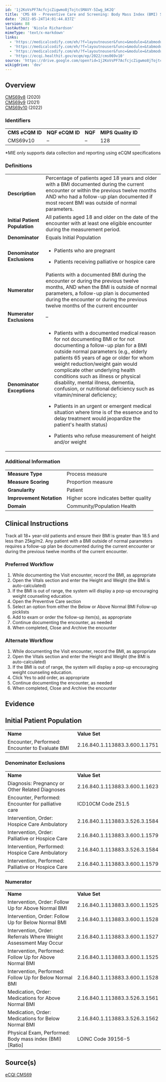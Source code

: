 ```yaml
---
id: '1j2KoVsPF7AcfcjcZigwmo8jTojtcSMAVY-5Iwg_bK2Q'
title: 'CMS 69 - Preventive Care and Screening: Body Mass Index (BMI) Screening and Follow-up Plan'
date: '2022-05-24T14:01:44.837Z'
version: 88
lastAuthor: 'Nicole Richardson'
mimeType: 'text/x-markdown'
links:
  - 'https://medicalcodify.com/eh/?f=layoutnouser&func=&module=&tabmodule=&name=RXDBmain&searchterm=cms2&showresult=CMS69v8&showresulttype=Measure'
  - 'https://medicalcodify.com/eh/?f=layoutnouser&func=&module=&tabmodule=&name=RXDBmain&searchterm=cms2&showresult=CMS69v9&showresulttype=Measure'
  - 'https://medicalcodify.com/eh/?f=layoutnouser&func=&module=&tabmodule=&name=RXDBmain&searchterm=cms2&showresult=CMS69v10&showresulttype=Measure'
  - 'https://ecqi.healthit.gov/ecqm/ep/2022/cms069v10'
source: 'https://drive.google.com/open?id=1j2KoVsPF7AcfcjcZigwmo8jTojtcSMAVY-5Iwg_bK2Q'
wikigdrive: 'dev'
---
```

## Overview

[CMS69v8](https://medicalcodify.com/eh/?f=layoutnouser&func=&module=&tabmodule=&name=RXDBmain&searchterm=cms2&showresult=CMS69v8&showresulttype=Measure) (2020)  
[CMS69v9](https://medicalcodify.com/eh/?f=layoutnouser&func=&module=&tabmodule=&name=RXDBmain&searchterm=cms2&showresult=CMS69v9&showresulttype=Measure) (2021)  
[CMS69v10](https://medicalcodify.com/eh/?f=layoutnouser&func=&module=&tabmodule=&name=RXDBmain&searchterm=cms2&showresult=CMS69v10&showresulttype=Measure) (2022)

### Identifiers


<table>
<tr>
<td><strong>CMS eCQM ID</strong></td>
<td><strong>NQF eCQM ID</strong></td>
<td><strong>NQF</strong></td>
<td><strong>MIPS Quality ID</strong></td>
</tr>
<tr>
<td>CMS69v10</td>
<td>–</td>
<td>–</td>
<td>128</td>
</tr>

</table>
*MIE only supports data collection and reporting using eCQM specifications

### Definitions


<table>
<tr>
<td><strong>Description</strong></td>
<td>Percentage of patients aged 18 years and older with a BMI documented during the current encounter or within the previous twelve months AND who had a follow-up plan documented if most recent BMI was outside of normal parameters.</td>
</tr>
<tr>
<td><strong>Initial Patient Population</strong></td>
<td>All patients aged 18 and older on the date of the encounter with at least one eligible encounter during the measurement period.</td>
</tr>
<tr>
<td><strong>Denominator</strong></td>
<td>Equals Initial Population</td>
</tr>
<tr>
<td><strong>Denominator Exclusions</strong></td>
<td><ul><li><p>Patients who are pregnant</p></li><li><p>Patients receiving palliative or hospice care</p></li></ul></td>
</tr>
<tr>
<td><strong>Numerator</strong></td>
<td>Patients with a documented BMI during the encounter or during the previous twelve months, AND when the BMI is outside of normal parameters, a follow-up plan is documented during the encounter or during the previous twelve months of the current encounter</td>
</tr>
<tr>
<td><strong>Numerator Exclusions</strong></td>
<td>–</td>
</tr>
<tr>
<td><strong>Denominator Exceptions</strong></td>
<td><ul><li><p>Patients with a documented medical reason for not documenting BMI or for not documenting a follow-up plan for a BMI outside normal parameters (e.g., elderly patients 65 years of age or older for whom weight reduction/weight gain would complicate other underlying health conditions such as illness or physical disability, mental illness, dementia, confusion, or nutritional deficiency such as vitamin/mineral deficiency; </p></li><li><p>Patients in an urgent or emergent medical situation where time is of the essence and to delay treatment would jeopardize the patient's health status)</p></li><li><p>Patients who refuse measurement of height and/or weight</p></li></ul></td>
</tr>

</table>


### Additional Information


<table>
<tr>
<td><strong>Measure Type</strong></td>
<td>Process measure</td>
</tr>
<tr>
<td><strong>Measure Scoring</strong></td>
<td>Proportion measure</td>
</tr>
<tr>
<td><strong>Granularity</strong></td>
<td>Patient</td>
</tr>
<tr>
<td><strong>Improvement Notation</strong></td>
<td>Higher score indicates better quality</td>
</tr>
<tr>
<td><strong>Domain</strong></td>
<td>Community/Population Health</td>
</tr>

</table>



## Clinical Instructions

Track all 18+ year-old patients and ensure their BMI is greater than 18.5 and less than 25kg/m2. Any patient with a BMI outside of normal parameters requires a follow-up plan be documented during the current encounter or during the previous twelve months of the current encounter. 

### Preferred Workflow

1. While documenting the Visit encounter, record the BMI, as appropriate
2. Open the Vitals section and enter the Height and Weight (the BMI is auto-calculated)
3. If the BMI is out of range, the system will display a pop-up encouraging weight counseling education.
4. Open the Preventive Care section
5. Select an option from either the Below or Above Normal BMI Follow-up picklists
6. Add to exam or order the follow-up item(s), as appropriate
7. Continue documenting the encounter, as needed
8. When completed, Close and Archive the encounter

### Alternate Workflow

1. While documenting the Visit encounter, record the BMI, as appropriate
2. Open the Vitals section and enter the Height and Weight (the BMI is auto-calculated)
3. If the BMI is out of range, the system will display a pop-up encouraging weight counseling education.
4. Click Yes to add order, as appropriate
5. Continue documenting the encounter, as needed
6. When completed, Close and Archive the encounter

## Evidence


## Initial Patient Population


<table>
<tr>
<td><strong>Name</strong></td>
<td><strong>Value Set</strong></td>
</tr>
<tr>
<td>Encounter, Performed: Encounter to Evaluate BMI</td>
<td>2.16.840.1.113883.3.600.1.1751</td>
</tr>

</table>


### Denominator Exclusions


<table>
<tr>
<td><strong>Name</strong></td>
<td><strong>Value Set</strong></td>
</tr>
<tr>
<td>Diagnosis: Pregnancy or Other Related Diagnoses</td>
<td>2.16.840.1.113883.3.600.1.1623</td>
</tr>
<tr>
<td>Encounter, Performed: Encounter for palliative care</td>
<td>ICD10CM Code Z51.5</td>
</tr>
<tr>
<td>Intervention, Order: Hospice Care Ambulatory</td>
<td>2.16.840.1.113883.3.526.3.1584</td>
</tr>
<tr>
<td>Intervention, Order: Palliative or Hospice Care</td>
<td>2.16.840.1.113883.3.600.1.1579</td>
</tr>
<tr>
<td>Intervention, Performed: Hospice Care Ambulatory</td>
<td>2.16.840.1.113883.3.526.3.1584</td>
</tr>
<tr>
<td>Intervention, Performed: Palliative or Hospice Care</td>
<td>2.16.840.1.113883.3.600.1.1579</td>
</tr>

</table>


### Numerator


<table>
<tr>
<td><strong>Name</strong></td>
<td><strong>Value Set</strong></td>
</tr>
<tr>
<td>Intervention, Order: Follow Up for Above Normal BMI</td>
<td>2.16.840.1.113883.3.600.1.1525</td>
</tr>
<tr>
<td>Intervention, Order: Follow Up for Below Normal BMI</td>
<td>2.16.840.1.113883.3.600.1.1528</td>
</tr>
<tr>
<td>Intervention, Order: Referrals Where Weight Assessment May Occur</td>
<td>2.16.840.1.113883.3.600.1.1527</td>
</tr>
<tr>
<td>Intervention, Performed: Follow Up for Above Normal BMI</td>
<td>2.16.840.1.113883.3.600.1.1525</td>
</tr>
<tr>
<td>Intervention, Performed: Follow Up for Below Normal BMI</td>
<td>2.16.840.1.113883.3.600.1.1528</td>
</tr>
<tr>
<td>Medication, Order: Medications for Above Normal BMI</td>
<td>2.16.840.1.113883.3.526.3.1561</td>
</tr>
<tr>
<td>Medication, Order: Medications for Below Normal BMI</td>
<td>2.16.840.1.113883.3.526.3.1562</td>
</tr>
<tr>
<td>Physical Exam, Performed: Body mass index (BMI) [Ratio]</td>
<td>LOINC Code 39156-5</td>
</tr>

</table>


## Source(s)

[eCQI CMS69](https://ecqi.healthit.gov/ecqm/ep/2022/cms069v10)
